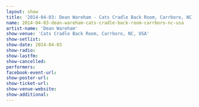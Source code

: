 ```yaml
---
layout: show
title: '2014-04-03: Dean Wareham - Cats Cradle Back Room, Carrboro, NC, USA'
name: 2014-04-03-dean-wareham-cats-cradle-back-room-carrboro-nc-usa
artist-name: 'Dean Wareham'
show-venue: 'Cats Cradle Back Room, Carrboro, NC, USA'
show-setlist: 
show-date: 2014-04-03
show-radio: 
show-lastfm: 
show-cancelled: 
performers: 
facebook-event-url: 
show-poster-url: 
show-ticket-url: 
show-venue-website: 
show-additional: 
---
```


